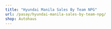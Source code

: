 ```yaml
---
title: "Hyundai Manila Sales By Team NPG"
url: /pasay/hyundai-manila-sales-by-team-npg/
shop: Autohaus
---
```

